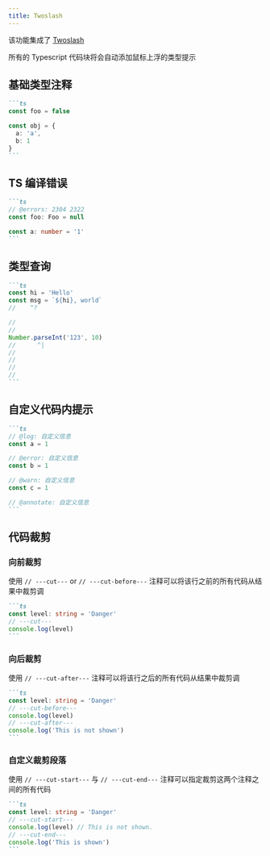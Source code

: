 ```yaml
---
title: Twoslash
---
```


该功能集成了 [Twoslash](https://github.com/twoslashes/twoslash)

所有的 Typescript 代码块将会自动添加鼠标上浮的类型提示

## 基础类型注释

````md live
```ts
const foo = false

const obj = {
  a: 'a',
  b: 1
}
```
````

## TS 编译错误

````md live
```ts
// @errors: 2304 2322
const foo: Foo = null

const a: number = '1'
```
````

## 类型查询

````md live
```ts
const hi = 'Hello'
const msg = `${hi}, world`
//    ^?

//
//
Number.parseInt('123', 10)
//      ^|
//
//
//
//
```
````

## 自定义代码内提示

````md live
```ts
// @log: 自定义信息
const a = 1

// @error: 自定义信息
const b = 1

// @warn: 自定义信息
const c = 1

// @annotate: 自定义信息
```
````

## 代码裁剪

### 向前裁剪

使用 `// ---cut---` or `// ---cut-before---` 注释可以将该行之前的所有代码从结果中裁剪调

````md live
```ts
const level: string = 'Danger'
// ---cut---
console.log(level)
```
````


### 向后裁剪

使用 `// ---cut-after---` 注释可以将该行之后的所有代码从结果中裁剪调

````md live
```ts
const level: string = 'Danger'
// ---cut-before---
console.log(level)
// ---cut-after---
console.log('This is not shown')
```
````

### 自定义裁剪段落

使用 `// ---cut-start---` 与 `// ---cut-end---` 注释可以指定裁剪这两个注释之间的所有代码

````md live
```ts
const level: string = 'Danger'
// ---cut-start---
console.log(level) // This is not shown.
// ---cut-end---
console.log('This is shown')
```
````